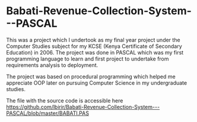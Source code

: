 # Babati-Revenue-Collection-System---PASCAL
This was a project which I undertook as my final year project under the Computer Studies subject for my KCSE (Kenya Certificate of Secondary Education) in 2006. The project was done in PASCAL which was my first programming language to learn and first project to undertake from requirements analysis to deployment. 

The project was based on procedural programming which helped me appreciate OOP later on pursuing Computer Science in my undergraduate studies.

The file with the source code is accessible here https://github.com/lbirir/Babati-Revenue-Collection-System---PASCAL/blob/master/BABATI.PAS
